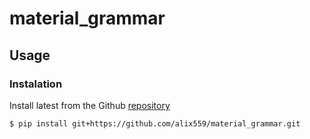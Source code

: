 # material_grammar


<!-- WARNING: THIS FILE WAS AUTOGENERATED! DO NOT EDIT! -->

## Usage

### Instalation

Install latest from the Github
[repository](https://github.com/alix559/material_grammar)

``` mojo
$ pip install git+https://github.com/alix559/material_grammar.git
```
